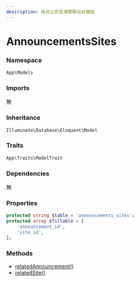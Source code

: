 ```yaml
---
description: 後台公告區塊關聯站台模組
---
```


# AnnouncementsSites

### Namespace

```php
App\Models
```

### Imports

無

### Inheritance

```php
Illuminate\Database\Eloquent\Model
```

### Traits

```php
App\Traits\ModelTrait
```

### Dependencies

無

### Properties

```php
protected string $table = 'announcements_sites';
protected array $fillable = [
    'announcement_id',
    'site_id',
];
```

### Methods

* [relatedAnnouncement()](relatedannouncement.md)
* [relatedSite()](relatedsite.md)
